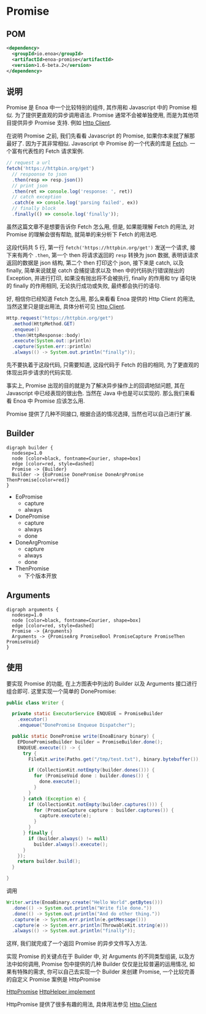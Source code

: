 


# Promise

## POM

```xml
<dependency>
  <groupId>io.enoa</groupId>
  <artifactId>enoa-promise</artifactId>
  <version>1.6-beta.2</version>
</dependency>
```

## 说明

Promise 是 Enoa 中一个比较特别的组件, 其作用和 Javascript 中的 Promise 相似. 为了提供更直观的异步调用语法. Promise 通常不会被单独使用, 而是为其他项目提供异步 Promise 支持. 例如 [Http Client](#Http-Client).

在说明 Promise 之前, 我们先看看 Javascript 的 Promise, 如果你本来就了解那最好了. 因为于其非常相似.
Javascript 中 Promise 的一个代表的库是 [Fetch](https://github.github.io/fetch/ "Fetch").
一个富有代表性的 Fetch 请求案例.

```javascript
// request a url
fetch('https://httpbin.org/get')
  // respoonse to json
  .then(resp => resp.json())
  // print json
  .then(ret => console.log('response: ', ret))
  // catch exception
  .catch(e => console.log('parsing failed', ex))
  // finally block
  .finally(() => console.log('finally'));
```

虽然这篇文章不是想要告诉你 Fetch 怎么用, 但是, 如果能理解 Fetch 的用法, 对 Promise 的理解会很有帮助, 就简单的来分析下 Fetch 的用法吧.

这段代码共 5 行, 第一行 `fetch('https://httpbin.org/get')` 发送一个请求, 接下来有两个 `.then`, 第一个 then 将请求返回的 `resp` 转换为 json 数据, 表明该请求返回的数据是 json 结构, 第二个 then 打印这个 json, 接下来是 catch, 以及 finally, 简单来说就是 catch 会捕捉请求以及 then 中的代码执行错误抛出的 Exception, 并进行打印, 如果没有抛出将不会被执行, finally 的作用和 try 语句块的 finally 的作用相同, 无论执行成功或失败, 最终都会执行的语句.

好, 相信你已经知道 Fetch 怎么用, 那么来看看 Enoa 提供的 Http Client 的用法, 当然这里只是提出用法, 具体分析可见 [Http Client](#Http-Client).

```java
Http.request("https://httpbin.org/get")
  .method(HttpMethod.GET)
  .enqueue()
  .then(HttpResponse::body)
  .execute(System.out::println)
  .capture(System.err::println)
  .always(() -> System.out.println("finally"));
```

先不要执着于这段代码, 只需要知道, 这段代码于 Fetch 的目的相同, 为了更直观的体现出异步请求的代码实现.

事实上, Promise 出现的目的就是为了解决异步操作上的回调地狱问题, 其在 Javascript 中已经表现的很出色. 当然在 Java 中也是可以实现的.
那么我们来看看 Enoa 中 Promise 应该怎么用.

Promise 提供了几种不同接口, 根据合适的情况选择, 当然也可以自己进行扩展.


## Builder

```graphviz
digraph builder {
  nodesep=1.0
  node [color=black, fontname=Courier, shape=box]
  edge [color=red, style=dashed]
  Promise -> {Builder}
  Builder -> {EoPromise DonePromise DoneArgPromise ThenPromise[color=red]}
}
```

- EoPromise
  - capture
  - always
- DonePromise
  - capture
  - always
  - done
- DoneArgPromise
  - capture
  - always
  - done
- ThenPromise
  - 下个版本开放

## Arguments

```graphviz
digraph arguments {
  nodesep=1.0
  node [color=black, fontname=Courier, shape=box]
  edge [color=red, style=dashed]
  Promise -> {Arguments}
  Arguments -> {PromiseArg PromiseBool PromiseCapture PromiseThen PromiseVoid}
}
```

## 使用

要实现 Promise 的功能, 在上方图表中列出的 Builder 以及 Arguments 接口进行组合即可. 这里实现一个简单的 DonePromise:

```java
public class Writer {

  private static ExecutorService ENQUEUE = PromiseBuilder
    .executor()
    .enqueue("DonePromise Enqueue Dispatcher");

  public static DonePromise write(EnoaBinary binary) {
    EPDonePromiseBuilder builder = PromiseBuilder.done();
    ENQUEUE.execute(() -> {
      try {
        FileKit.write(Paths.get("/tmp/test.txt"), binary.bytebuffer());

        if (CollectionKit.notEmpty(builder.dones())) {
          for (PromiseVoid done : builder.dones()) {
            done.execute();
          }
        }
      } catch (Exception e) {
        if (CollectionKit.notEmpty(builder.captures())) {
          for (PromiseCapture capture : builder.captures()) {
            capture.execute(e);
          }
        }
      } finally {
        if (builder.always() != null)
          builder.always().execute();
      }
    });
    return builder.build();
  }

}
```

调用

```java
Writer.write(EnoaBinary.create("Hello World".getBytes()))
  .done(() -> System.out.println("Write file done."))
  .done(() -> System.out.println("And do other thing."))
  .capture(e -> System.err.println(e.getMessage()))
  .capture(e -> System.err.println(ThrowableKit.string(e)))
  .always(() -> System.out.println("finally"));
```

这样, 我们就完成了一个返回 Promise 的异步文件写入方法.

实现 Promise 的关键点在于 Builder 中, 对 Arguments 的不同类型组装, 以及方法中如何调用, Promise 包中提供的几种 Builder 仅仅是比较普遍的运用情况, 如果有特殊的需求, 你可以自己去实现一个 Builder 来创建 Promise, 一个比较完善的自定义 Promise 案例是 HttpPromise

[HttpPromise](https://github.com/fewensa/enoa/blob/master/enoa-http/src/main/java/io/enoa/http/protocol/HttpPromise.java "HttpPromise.java")
[HttpHelper implement](https://github.com/fewensa/enoa/tree/master/enoa-http/src/main/java/io/enoa/http/provider/httphelper/async)

HttpPromise 提供了很多有趣的用法, 具体用法参见 [Http Client](#Http-Client)

